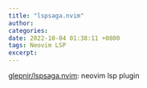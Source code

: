```yaml
---
title: "lspsaga.nvim"
author: 
categories: 
date: 2022-10-04 01:38:11 +0800
tags: Neovim LSP
excerpt: 
---
```





[glepnir/lspsaga.nvim](https://github.com/glepnir/lspsaga.nvim): neovim lsp plugin







